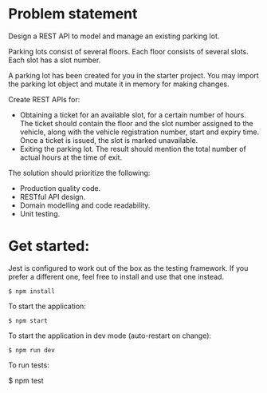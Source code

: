# Problem statement

Design a REST API to model and manage an existing parking lot.

Parking lots consist of several floors. Each floor consists of several slots. Each slot has a slot number.

A parking lot has been created for you in the starter project. You may import the parking lot object and mutate it in memory for making changes.

Create REST APIs for:

- Obtaining a ticket for an available slot, for a certain number of hours. The ticket should contain the floor and the slot number assigned to the vehicle, along with the vehicle registration number, start and expiry time. Once a ticket is issued, the slot is marked unavailable.
- Exiting the parking lot. The result should mention the total number of actual hours at the time of exit.

The solution should prioritize the following:

- Production quality code.
- RESTful API design.
- Domain modelling and code readability.
- Unit testing.

# Get started:

Jest is configured to work out of the box as the testing framework. If you prefer a different one, feel free to install and use that one instead.

```
$ npm install
```

To start the application:

```
$ npm start
```

To start the application in dev mode (auto-restart on change):

```
$ npm run dev
```




To run tests:



$ npm test